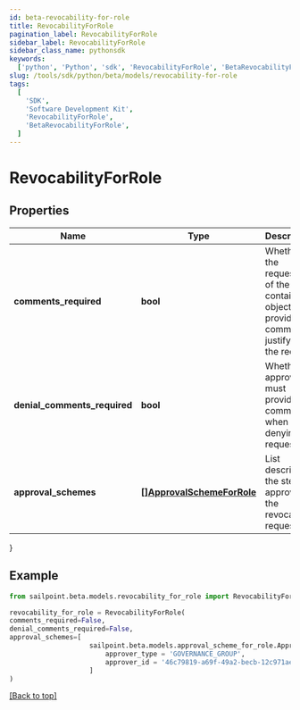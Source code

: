 ```yaml
---
id: beta-revocability-for-role
title: RevocabilityForRole
pagination_label: RevocabilityForRole
sidebar_label: RevocabilityForRole
sidebar_class_name: pythonsdk
keywords:
  ['python', 'Python', 'sdk', 'RevocabilityForRole', 'BetaRevocabilityForRole']
slug: /tools/sdk/python/beta/models/revocability-for-role
tags:
  [
    'SDK',
    'Software Development Kit',
    'RevocabilityForRole',
    'BetaRevocabilityForRole',
  ]
---
```


# RevocabilityForRole

## Properties

| Name | Type | Description | Notes |
| --- | --- | --- | --- |
| **comments_required** | **bool** | Whether the requester of the containing object must provide comments justifying the request | [optional] [default to False] |
| **denial_comments_required** | **bool** | Whether an approver must provide comments when denying the request | [optional] [default to False] |
| **approval_schemes** | [**[]ApprovalSchemeForRole**](approval-scheme-for-role) | List describing the steps in approving the revocation request | [optional] |

}

## Example

```python
from sailpoint.beta.models.revocability_for_role import RevocabilityForRole

revocability_for_role = RevocabilityForRole(
comments_required=False,
denial_comments_required=False,
approval_schemes=[
                    sailpoint.beta.models.approval_scheme_for_role.ApprovalSchemeForRole(
                        approver_type = 'GOVERNANCE_GROUP',
                        approver_id = '46c79819-a69f-49a2-becb-12c971ae66c6', )
                    ]
)

```

[[Back to top]](#)
